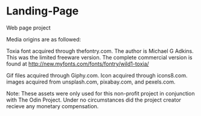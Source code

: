 # Landing-Page
Web page project

Media origins are as followed:

Toxia font acquired through thefontry.com.  The author is Michael G Adkins.  This was the limited freeware version.  The complete commercial version is found at http://new.myfonts.com/fonts/fontry/wild1-toxia/

Gif files acquired through Giphy.com.
Icon acquired through icons8.com.
images acquired from unsplash.com, pixabay.com, and pexels.com.

Note:  These assets were only used for this non-profit project in conjunction with The Odin Project.  Under no circumstances did the project creator recieve any monetary compensation.